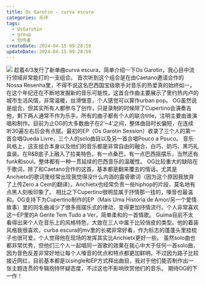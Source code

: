 ```yaml
---
title: Os Garotin - curva escura
categories: 乐评
tags:
  - OsGarotin
  - group
  - 创作者
createDate: 2024-04-15 09:28:59
updateDate: 2024-04-15 09:28:59
---
```

![](IMG-20240415103524051.png)
趁着4/3发行了新单曲curva escura，简单介绍一下Os Garotin，我心目中流行领域非常能打的一支组合。
首次听到这个组合是在由Caetano邀请合作的Nossa Resenha里，不得不说这名巴西国宝级歌手对音乐的热爱真的始终如一，在这个年纪还在不断地发掘新的音乐可能性。这首合作曲主要展示了里约热内卢的城市生活风情，非常温暖，丝滑惬意，个人感觉可以算作urban pop。
OG虽然说是组合，但其实所有人都参与了创作，只是录制的时候除了Cupertino会演奏吉他，剩下两人通常不作为乐手。所有的曲子都有个人的联合title，注明主要由谁演唱和制作。目前为止OG的大多数曲子在2'~4'之间，整体曲目时长偏短，在连续听30遍左右后会有点腻。最初的EP（Os Garotin Session）收录了三个人的第一首合唱Queda Livre，三个人的solo曲目以及另一首合唱Pouco a Pouco。
音乐风格上，这支组合本身以及他们的音乐都是非常自由的融合，白巧、奶巧、黑巧礼盒装。在R&B底子上融入了拉美特色，有一点桑巴，有一点巴西摇摆乐，当然还有funk和soul。整体都有一种一贯延续的巴西音乐的温暖性。
OG比较重大的缺陷在于歌词，除了和Caetano合作的这首，基本都是翻来覆去的情话。尤其是Anchietx的歌词里经常出现我觉得没什么内涵的露骨歌词（因为这个原因我放弃了上传Zero a Cem的翻译）。Anchietx也经常负责一些hiphop的片段，莫名地有点黑人刻板印象了。
相比之下Cupertino很明显属于抒情那一挂的，嗓音也最温和。OG支持下为Cupertino制作的EP（Mais Uma História de Amor/另一个爱情故事）里的同名曲减少了很多摇摆乐式的律动，变得更加抒情流行。个人非常喜欢这一EP里的A Gente Tem Tudo a Ver，简单柔和的一首情歌。
Guima目前不太看得出来个人在音乐上的风格特色，大致在三人中属于比较俏皮的类型。他的着装风格我很喜欢，curba escura的mv里的长裙非常好看，作为标志的蓬蓬头里挂梳子也很可爱。个人觉得他在现场的发挥其实比Anchietx更好一些。
虽然solo曲也都非常优秀，但他们三个人一起唱同一首歌的效果在我心中大于任何一首solo曲，因为音色反差非常好地让每个人嗓音的优点和特点都更加鲜明。不过因为路子比较接近网红，目前基本都是以single和EP方式释出曲目，我对于他们能否制作出一张主题连贯的专辑抱持怀疑态度，不过这也不影响欣赏他们的音乐。
期待OG的下一作！